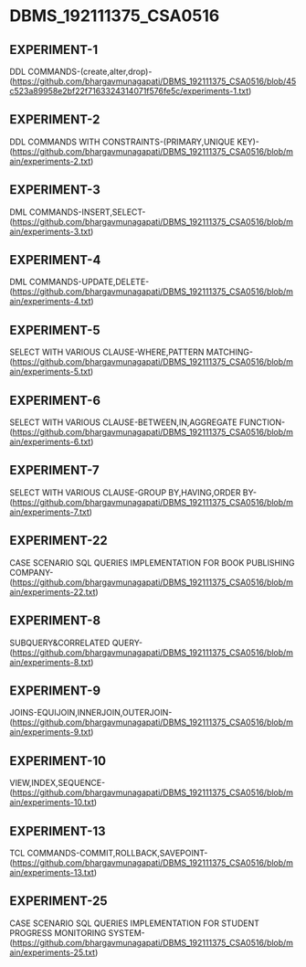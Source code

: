 # DBMS_192111375_CSA0516
## EXPERIMENT-1
DDL COMMANDS-(create,alter,drop)-(https://github.com/bhargavmunagapati/DBMS_192111375_CSA0516/blob/45c523a89958e2bf22f7163324314071f576fe5c/experiments-1.txt)
## EXPERIMENT-2
DDL COMMANDS WITH CONSTRAINTS-(PRIMARY,UNIQUE KEY)-(https://github.com/bhargavmunagapati/DBMS_192111375_CSA0516/blob/main/experiments-2.txt)
## EXPERIMENT-3
DML COMMANDS-INSERT,SELECT-(https://github.com/bhargavmunagapati/DBMS_192111375_CSA0516/blob/main/experiments-3.txt)
## EXPERIMENT-4
DML COMMANDS-UPDATE,DELETE-(https://github.com/bhargavmunagapati/DBMS_192111375_CSA0516/blob/main/experiments-4.txt)
## EXPERIMENT-5
SELECT WITH VARIOUS CLAUSE-WHERE,PATTERN MATCHING-(https://github.com/bhargavmunagapati/DBMS_192111375_CSA0516/blob/main/experiments-5.txt)
## EXPERIMENT-6
SELECT WITH VARIOUS CLAUSE-BETWEEN,IN,AGGREGATE FUNCTION-(https://github.com/bhargavmunagapati/DBMS_192111375_CSA0516/blob/main/experiments-6.txt)
## EXPERIMENT-7
SELECT WITH VARIOUS CLAUSE-GROUP BY,HAVING,ORDER BY-(https://github.com/bhargavmunagapati/DBMS_192111375_CSA0516/blob/main/experiments-7.txt)
## EXPERIMENT-22
CASE SCENARIO SQL QUERIES IMPLEMENTATION FOR BOOK PUBLISHING COMPANY-(https://github.com/bhargavmunagapati/DBMS_192111375_CSA0516/blob/main/experiments-22.txt)
## EXPERIMENT-8
SUBQUERY&CORRELATED QUERY-(https://github.com/bhargavmunagapati/DBMS_192111375_CSA0516/blob/main/experiments-8.txt)
## EXPERIMENT-9
JOINS-EQUIJOIN,INNERJOIN,OUTERJOIN-(https://github.com/bhargavmunagapati/DBMS_192111375_CSA0516/blob/main/experiments-9.txt)
## EXPERIMENT-10
VIEW,INDEX,SEQUENCE-(https://github.com/bhargavmunagapati/DBMS_192111375_CSA0516/blob/main/experiments-10.txt)
## EXPERIMENT-13
TCL COMMANDS-COMMIT,ROLLBACK,SAVEPOINT-(https://github.com/bhargavmunagapati/DBMS_192111375_CSA0516/blob/main/experiments-13.txt)
## EXPERIMENT-25
CASE SCENARIO SQL QUERIES IMPLEMENTATION FOR STUDENT PROGRESS MONITORING SYSTEM-(https://github.com/bhargavmunagapati/DBMS_192111375_CSA0516/blob/main/experiments-25.txt)
